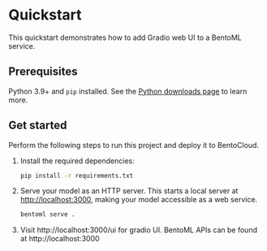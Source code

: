 # Quickstart

This quickstart demonstrates how to add Gradio web UI to a BentoML service.

## Prerequisites

Python 3.9+ and `pip` installed. See the [Python downloads page](https://www.python.org/downloads/) to learn more.

## Get started

Perform the following steps to run this project and deploy it to BentoCloud.

1. Install the required dependencies:

   ```bash
   pip install -r requirements.txt
   ```

2. Serve your model as an HTTP server. This starts a local server at [http://localhost:3000](http://localhost:3000/), making your model accessible as a web service.

   ```bash
   bentoml serve .
   ```

3. Visit http://localhost:3000/ui for gradio UI. BentoML APIs can be found at http://localhost:3000
